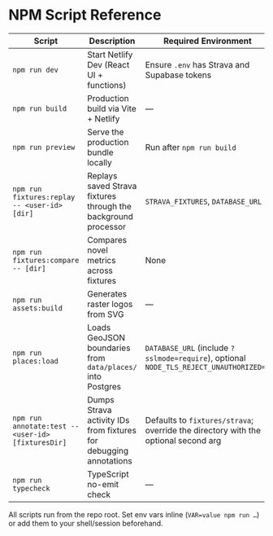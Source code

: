 # NPM Script Reference

| Script | Description | Required Environment |
| ------ | ----------- | -------------------- |
| `npm run dev` | Start Netlify Dev (React UI + functions) | Ensure `.env` has Strava and Supabase tokens |
| `npm run build` | Production build via Vite + Netlify | — |
| `npm run preview` | Serve the production bundle locally | Run after `npm run build` |
| `npm run fixtures:replay -- <user-id> [dir]` | Replays saved Strava fixtures through the background processor | `STRAVA_FIXTURES`, `DATABASE_URL` |
| `npm run fixtures:compare -- [dir]` | Compares novel metrics across fixtures | None |
| `npm run assets:build` | Generates raster logos from SVG | — |
| `npm run places:load` | Loads GeoJSON boundaries from `data/places/` into Postgres | `DATABASE_URL` (include `?sslmode=require`), optional `NODE_TLS_REJECT_UNAUTHORIZED=0` |
| `npm run annotate:test -- <user-id> [fixturesDir]` | Dumps Strava activity IDs from fixtures for debugging annotations | Defaults to `fixtures/strava`; override the directory with the optional second arg |
| `npm run typecheck` | TypeScript no-emit check | — |

All scripts run from the repo root. Set env vars inline (`VAR=value npm run …`) or add them to your shell/session beforehand.

